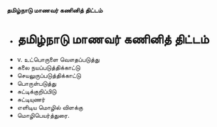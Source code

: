 **தமிழ்நாடு மாணவர் கணினித் திட்டம்**
- # தமிழ்நாடு மாணவர் கணினித் திட்டம்
- v. உட்பொருளை வௌதப்படுத்து
- கலை நயப்படுத்திக்காட்டு
- செயலுருப்படுத்திக்காட்டு
- பொருள்படுத்து
- சுட்டிக்குறிப்பிடு
- சுட்டியுணர்
- எளிடிய மொழில் விளக்கு
- மொழிபெயர்த்துரை.

